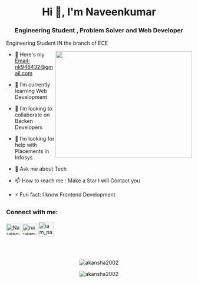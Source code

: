 <h1 align="center">Hi 👋, I'm Naveenkumar</h1>
<h3 align="center">Engineering Student , Problem Solver and Web Developer</h3>

Engineering Student IN the branch of ECE

<img align="right" width="370" height="290" src="https://i.pinimg.com/originals/47/f0/34/47f0342cec72b800463bf003eac1257e.gif">

- 🔭 Here's my Email-nk946432@gmail.com

- 🌱 I’m currently learning Web Development

- 👯 I’m looking to collaborate on Backen Developers
  
- 🤔 I’m looking for help with Placements in Infosys
  
- 💬 Ask me about Tech
  
- 📫 How to reach me : Make a Star I will Contact you
  
- ⚡ Fun fact: I know Frontend Development
  
<h3 align="left">Connect with me:</h3>
<p align="left">
<a href="https://x.com/NaveenKumar__96" target="blank"><img align="center" src="https://raw.githubusercontent.com/rahuldkjain/github-profile-readme-generator/master/src/images/icons/Social/twitter.svg" alt="Naveenkumar__96" height="30" width="40" /></a>
<a href="https://www.linkedin.com/in/naveen-kumar-1361252b7/" target="blank"><img align="center" src="https://raw.githubusercontent.com/rahuldkjain/github-profile-readme-generator/master/src/images/icons/Social/linked-in-alt.svg" alt="naveen-kumar-1361252b7" height="30" width="40" /></a>
<a href="https://instagram.com/iam_naveen_17" target="blank"><img align="center" src="https://raw.githubusercontent.com/rahuldkjain/github-profile-readme-generator/master/src/images/icons/Social/instagram.svg" alt="iam_naveen_17 height="30" width="40" /></a>

<br></br>

<p align="center"><img  src="https://github-readme-stats.vercel.app/api/top-langs?username=Naveenkumar-R96&show_icons=true&locale=en&layout=compact" alt="akansha2002" /></p>





<p align="center"><img align="center" src="https://github-readme-streak-stats.herokuapp.com/?user=Naveenkumar-R96&" alt="akansha2002" /></p>


